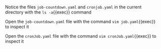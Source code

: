 Notice the files `job-countdown.yaml` and `cronjob.yaml` in the current directory with the `ls -a`{{exec}} command

Open the `job-countdown.yaml` file with the command `vim job.yaml`{{exec}} to inspect it

Open the `cronJob.yaml` file with the command `vim cronJob.yaml`{{exec}} to inspect it

